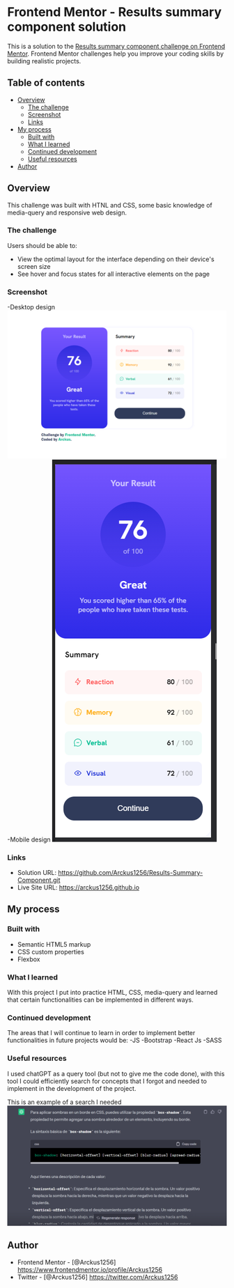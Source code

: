 # Frontend Mentor - Results summary component solution

This is a solution to the [Results summary component challenge on Frontend Mentor](https://www.frontendmentor.io/challenges/results-summary-component-CE_K6s0maV). Frontend Mentor challenges help you improve your coding skills by building realistic projects. 

## Table of contents

- [Overview](#overview)
  - [The challenge](#the-challenge)
  - [Screenshot](#screenshot)
  - [Links](#links)
- [My process](#my-process)
  - [Built with](#built-with)
  - [What I learned](#what-i-learned)
  - [Continued development](#continued-development)
  - [Useful resources](#useful-resources)
- [Author](#author)

## Overview
This challenge was built with HTNL and CSS, some basic knowledge of media-query and responsive web design.

### The challenge

Users should be able to:

- View the optimal layout for the interface depending on their device's screen size
- See hover and focus states for all interactive elements on the page

### Screenshot
-Desktop design
![Desktop design](image-1.png)
-Mobile design
![Mobile design](image.png)

### Links

- Solution URL: https://github.com/Arckus1256/Results-Summary-Component.git
- Live Site URL: https://arckus1256.github.io

## My process

### Built with

- Semantic HTML5 markup
- CSS custom properties
- Flexbox

### What I learned

With this project I put into practice HTML, CSS, media-query and learned that certain functionalities can be implemented in different ways.

### Continued development

The areas that I will continue to learn in order to implement better functionalities in future projects would be:
-JS
-Bootstrap
-React Js
-SASS

### Useful resources

I used chatGPT as a query tool (but not to give me the code done), with this tool I could efficiently search for concepts that I forgot and needed to implement in the development of the project.

This is an example of a search I needed 
![chatGPT](image-2.png)

## Author

- Frontend Mentor - [@Arckus1256] https://www.frontendmentor.io/profile/Arckus1256
- Twitter - [@Arckus1256] https://twitter.com/Arckus1256

